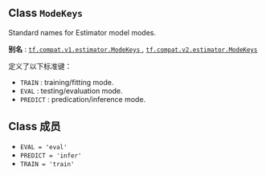 

## Class  `ModeKeys` 
Standard names for Estimator model modes.

**别名** : [ `tf.compat.v1.estimator.ModeKeys` ](/api_docs/python/tf/estimator/ModeKeys), [ `tf.compat.v2.estimator.ModeKeys` ](/api_docs/python/tf/estimator/ModeKeys)

定义了以下标准键：

-  `TRAIN` : training/fitting mode.
-  `EVAL` : testing/evaluation mode.
-  `PREDICT` : predication/inference mode.


## Class 成员
-  `EVAL = 'eval'`  
-  `PREDICT = 'infer'`  
-  `TRAIN = 'train'`  
